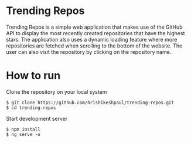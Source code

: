 # Trending Repos

Trending Repos is a simple web application that makes use of the GitHub
API to display the most recently created repositories that have the 
highest stars. The application also uses a dynamic loading feature where
more repositories are fetched when scrolling to the bottom of the website.
The user can also visit the repository by clicking on the repository name.

# How to run

Clone the repository on your local system
```shell
$ git clone https://github.com/hrishikeshpaul/trending-repos.git
$ cd trending-repos
```

Start development server
```shell
$ npm install
$ ng serve -o 
```
